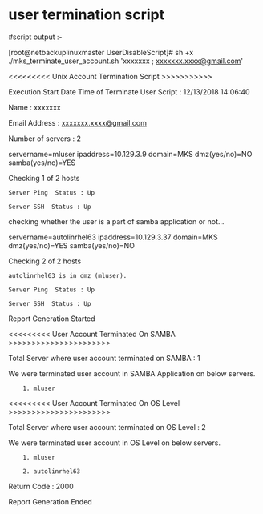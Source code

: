 # user termination script


#script output :-

[root@netbackuplinuxmaster UserDisableScript]# sh +x ./mks_terminate_user_account.sh 'xxxxxxx ; xxxxxxx.xxxx@gmail.com'

<<<<<<<<< Unix Account Termination Script  >>>>>>>>>>>

Execution Start Date Time of Terminate User Script : 12/13/2018 14:06:40

Name          : xxxxxxx

Email Address : xxxxxxx.xxxx@gmail.com

Number of servers : 2

servername=mluser  ipaddress=10.129.3.9 domain=MKS dmz(yes/no)=NO samba(yes/no)=YES
  
  Checking 1 of 2 hosts
    
    Server Ping  Status : Up
    
    Server SSH  Status : Up

checking whether the user is a part of samba application or not...

servername=autolinrhel63  ipaddress=10.129.3.37 domain=MKS dmz(yes/no)=YES samba(yes/no)=NO
  
  Checking 2 of 2 hosts
    
    autolinrhel63 is in dmz (mluser).
    
    Server Ping  Status : Up
    
    Server SSH  Status : Up

Report Generation Started

<<<<<<<<< User Account Terminated On SAMBA >>>>>>>>>>>>>>>>>>>>>>

Total Server where user account terminated on SAMBA : 1

We were terminated user account in SAMBA Application on below servers.
        
        1. mluser

<<<<<<<<< User Account Terminated On OS Level >>>>>>>>>>>>>>>>>>>>>>

Total Server where user account terminated on OS Level : 2

We were terminated user account in OS Level on below servers.
        
        1. mluser
        
        2. autolinrhel63

Return Code : 2000

Report Generation Ended
